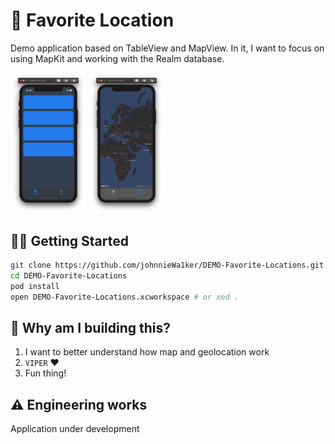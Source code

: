 # 📍 Favorite Location

Demo application based on TableView and MapView.
In it, I want to focus on using MapKit and working with the Realm database.
  <p float="right">
    <img src="DEMO%20Favorite%20Locations/👑%20Application%20Layer/Resources/Assets/Assets.xcassets/demo/demoScreenshot1.imageset/Снимок%20экрана%202020-07-31%20в%2023.45.00.png" width="24%"/>
    <img src="DEMO%20Favorite%20Locations/👑%20Application%20Layer/Resources/Assets/Assets.xcassets/demo/demoScreenshot2.imageset/Снимок%20экрана%202020-07-31%20в%2023.45.06.png" width="24%"/>
  </p>

## 🏃‍♂️ Getting Started

``` bash
git clone https://github.com/johnnieWa1ker/DEMO-Favorite-Locations.git
cd DEMO-Favorite-Locations
pod install
open DEMO-Favorite-Locations.xcworkspace # or xed .
```

## 🎉 Why am I building this?
1. I want to better understand how map and geolocation work
1. `VIPER` ❤️ 
1. Fun thing!

## ⚠️ Engineering works
Application under development
